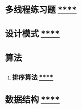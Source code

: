 # 多线程练习题 [****](thread/thread.md)
# 设计模式 [****](design_pattern/DesignPattern.md)
# 算法
   1. ## 排序算法 [****](suan_fa/sort/Sort.java)
# 数据结构 [****](data_structure/dataStructure.md)

    